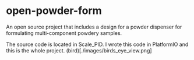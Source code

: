 # open-powder-form
An open source project that includes a design for a powder dispenser for formulating multi-component powdery samples.

The source code is located in Scale_PID. I wrote this code in PlatformIO and this is the whole project.
(bird)[./images/birds_eye_view.png]
